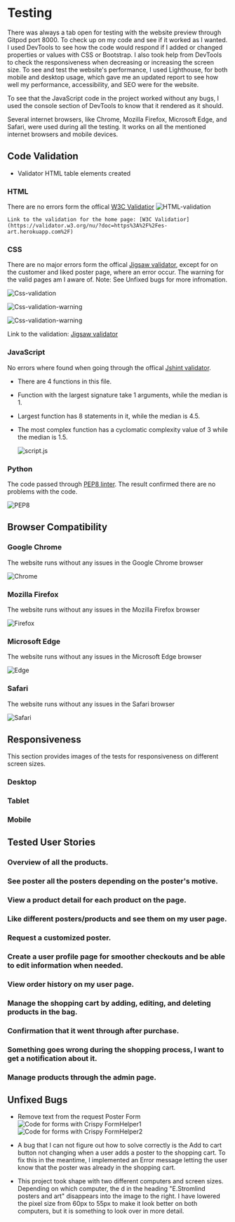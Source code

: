 # Testing
There was always a tab open for testing with the website preview through Gitpod port 8000. To check up on my code and see if it worked as I wanted. I used DevTools to see how the code would respond if I added or changed properties or values with CSS or Bootstrap. I also took help from DevTools to check the responsiveness when decreasing or increasing the screen size. To see and test the website's performance, I used Lighthouse, for both mobile and desktop usage, which gave me an updated report to see how well my performance, accessibility, and SEO were for the website.

To see that the JavaScript code in the project worked without any bugs, I used the console section of DevTools to know that it rendered as it should.

Several internet browsers, like Chrome, Mozilla Firefox, Microsoft Edge, and Safari, were used during all the testing. It works on all the mentioned internet browsers and mobile devices.
## Code Validation
* Validator HTML table elements created 

### HTML
There are no errors form the offical [W3C Validatior](https://validator.w3.org/)
    ![HTML-validation](documentation/testing/html1.png)
    
    Link to the validation for the home page: [W3C Validatior](https://validator.w3.org/nu/?doc=https%3A%2F%2Fes-art.herokuapp.com%2F)

### CSS
There are no major errors form the offical [Jigsaw validator](https://jigsaw.w3.org/css-validator/), except for on the customer and liked poster page, where an error occur. The warning for the valid pages am I aware of.
Note: See Unfixed bugs for more infromation.

  ![Css-validation](documentation/testing/cssvalid.png)

  ![Css-validation-warning](documentation/testing/csswarning.png)

  ![Css-validation-warning](documentation/testing/csswarning.png)
    
  Link to the validation: [Jigsaw validator](http://jigsaw.w3.org/css-validator/validator?lang=en&profile=css3svg&uri=https%3A%2F%2Fes-art.herokuapp.com%2F&usermedium=all&vextwarning=&warning=1)

### JavaScript
No errors where found when going through the offical [Jshint validator](https://jshint.com/).
* There are 4 functions in this file.
* Function with the largest signature take 1 arguments, while the median is 1.
* Largest function has 8 statements in it, while the median is 4.5.
* The most complex function has a cyclomatic complexity value of 3 while the median is 1.5.

    ![script.js](documentation/testing/jshint.png)

### Python
The code passed through [PEP8 linter](http://pep8online.com/). The result confirmed there are no problems with the code.

![PEP8](documentation/testing/pep8forms.png)

## Browser Compatibility
### Google Chrome
The website runs without any issues in the Google Chrome browser

  ![Chrome](documentation/testing/chrome.png)

### Mozilla Firefox
The website runs without any issues in the Mozilla Firefox browser

  ![Firefox](documentation/testing/firefox.png)

### Microsoft Edge
The website runs without any issues in the Microsoft Edge browser

  ![Edge](documentation/testing/edge.png)

### Safari
The website runs without any issues in the Safari browser

  ![Safari](documentation/testing/safari.png)

## Responsiveness
This section provides images of the tests for responsiveness on different screen sizes.

### Desktop
### Tablet 
### Mobile 

## Tested User Stories
### Overview of all the products.
### See poster all the posters depending on the poster's motive.
### View a product detail for each product on the page. 
### Like different posters/products and see them on my user page.
### Request a customized poster.
### Create a user profile page for smoother checkouts and be able to edit information when needed.
### View order history on my user page.
### Manage the shopping cart by adding, editing, and deleting products in the bag.
### Confirmation that it went through after purchase.
### Something goes wrong during the shopping process, I want to get a notification about it.
### Manage products through the admin page.

## Unfixed Bugs
* Remove text from the request Poster Form 
![Code for forms with Crispy FormHelper1](documentation/testing/crispyformhelper1.png)
![Code for forms with Crispy FormHelper2](documentation/testing/crispyformhelper2.png)

* A bug that I can not figure out how to solve correctly is the Add to cart button not changing when a user adds a poster to the shopping cart. To fix this in the meantime, I implemented an Error message letting the user know that the poster was already in the shopping cart.

* This project took shape with two different computers and screen sizes. Depending on which computer, the d in the heading "E.Stromlind posters and art" disappears into the image to the right. I have lowered the pixel size from 60px to 55px to make it look better on both computers, but it is something to look over in more detail.